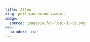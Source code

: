 ```yaml
---
title: Alfen
slug: phil164000610851420402
image:
  source: images/alfen-logo-01-01.png
seo:
  noindex: true
---
```

